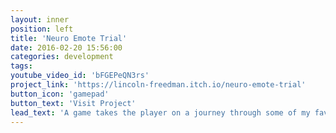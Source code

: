 ```yaml
---
layout: inner
position: left
title: 'Neuro Emote Trial'
date: 2016-02-20 15:56:00
categories: development
tags: 
youtube_video_id: 'bFGEPeQN3rs'
project_link: 'https://lincoln-freedman.itch.io/neuro-emote-trial'
button_icon: 'gamepad'
button_text: 'Visit Project'
lead_text: 'A game takes the player on a journey through some of my favorite Neuro-sama moments as a celebration of her 2 year anniversary, while simulating the experience of messaging in twitch chat.'
---
```

